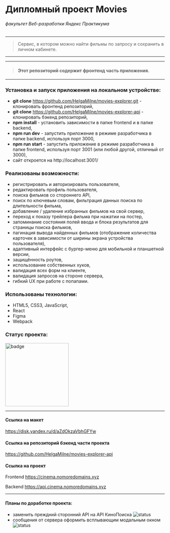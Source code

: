 # Дипломный проект Movies
###### *факультет Веб-разработки Яндекс Практикума*

-----
> Сервис, в котором можно найти фильмы по запросу и сохранить в личном кабинете.
-----

-----
> #### Этот репозиторий содержит фронтенд часть приложения.
-----

###  Установка и запуск приложения на локальном устройстве:

* **git clone** https://github.com/HelgaMilne/movies-explorer.git - клонировать  фронтенд репозиторий,
* **git clone** https://github.com/HelgaMilne/movies-explorer-api - клонировать  бэкенд репозиторий,
* **npm install** - установить зависимости в папке frontend и в папке backend,
* **npm run dev** - запустить приложение в режиме разработчика в папке backend, используя  порт 3000,
* **npm run start** - запустить приложение в режиме разработчика в папке frontend, используя порт 3001 (или любой другой, отличный от 3000),
* сайт откроется на http://localhost:3001/

###  Реализованы возможности:

* регистрировать и авторизировать пользователя,
* редактировать профиль пользователя,
* поиска фильмов со стороннего API,
* поиск по ключевым словам, фильтрация данных поиска по длительности фильма,
* добавление / удаление избранных фильмов на свой сервер,
* переход к показу трейлера фильма при нажатии на постер,
* запоминание состояния полей ввода и блока результатов для страницы поиска фильмов,
* пагинация вывода найденных фильмов (отображение количества карточек в зависимости от ширины экрана устройства пользователя),
* адаптивный интерфейс с бургер-меню для мобильной и планшетной версии,
* защищённость роутов,
* использование собственных хуков,
* валидация всех форм на клиенте,
* валидация запросов на стороне сервера,
* гибкий UX при работе с попапами.

###  Использованы технологии:

* HTML5, CSS3, JavaScript,
* React
* Figma
* Webpack

###  Статус проекта:
<img src="/HelgaMilne/HelgaMilne/raw/main/src/images/passed_code_review_01.svg" alt="badge" width="200px">

-----

#### Ссылка на макет
https://disk.yandex.ru/d/aZdOkzaVbhGFYw

#### Ссылка на репозиторий бэкенд части проекта
https://github.com/HelgaMilne/movies-explorer-api

#### Ссылка на проект

Frontend https://cinema.nomoredomains.xyz

Backend https://api.cinema.nomoredomains.xyz

-----

#### Планы по доработке проекта:

* заменить преждний сторонний API на API КиноПоиска ![status](https://img.shields.io/badge/status-backlog-yellowgreen)
* сообщения от сервера  оформить всплывающим модальным окном ![status](https://img.shields.io/badge/status-backlog-yellowgreen)


